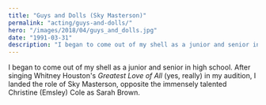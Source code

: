 ```yaml
---
title: "Guys and Dolls (Sky Masterson)"
permalink: "acting/guys-and-dolls/"
hero: "/images/2018/04/guys_and_dolls.jpg"
date: "1991-03-31"
description: "I began to come out of my shell as a junior and senior in high school. I played the role of Sky Masterson."
---
```


I began to come out of my shell as a junior and senior in high school. After singing Whitney Houston's _Greatest Love of All_ (yes, really) in my audition, I landed the role of Sky Masterson, opposite the immensely talented Christine (Emsley) Cole as Sarah Brown.